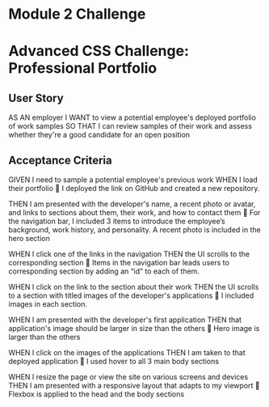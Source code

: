 # Module 2 Challenge
# Advanced CSS Challenge: Professional Portfolio

## User Story
AS AN employer
I WANT to view a potential employee's deployed portfolio of work samples
SO THAT I can review samples of their work and assess whether they're a good candidate for an open position

## Acceptance Criteria
GIVEN I need to sample a potential employee's previous work
WHEN I load their portfolio
📝 I deployed the link on GitHub and created a new repository.

THEN I am presented with the developer's name, a recent photo or avatar, and links to sections about them, their work, and how to contact them
📝 For the navigation bar, I included 3 items to introduce the employee’s background, work history, and personality. A recent photo is included in the hero section

WHEN I click one of the links in the navigation
THEN the UI scrolls to the corresponding section
📝 Items in the navigation bar leads users to corresponding section by adding an “id” to each of them. 

WHEN I click on the link to the section about their work
THEN the UI scrolls to a section with titled images of the developer's applications 
📝 I included images in each section. 

WHEN I am presented with the developer's first application
THEN that application's image should be larger in size than the others
📝 Hero image is larger than the others

WHEN I click on the images of the applications
THEN I am taken to that deployed application
📝 I used hover to all 3 main body sections

WHEN I resize the page or view the site on various screens and devices
THEN I am presented with a responsive layout that adapts to my viewport
📝 Flexbox is applied to the head and the body sections
